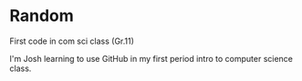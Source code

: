# Random
First code in com sci class (Gr.11)

I'm Josh learning to use GitHub in my first period intro to computer science class. 
